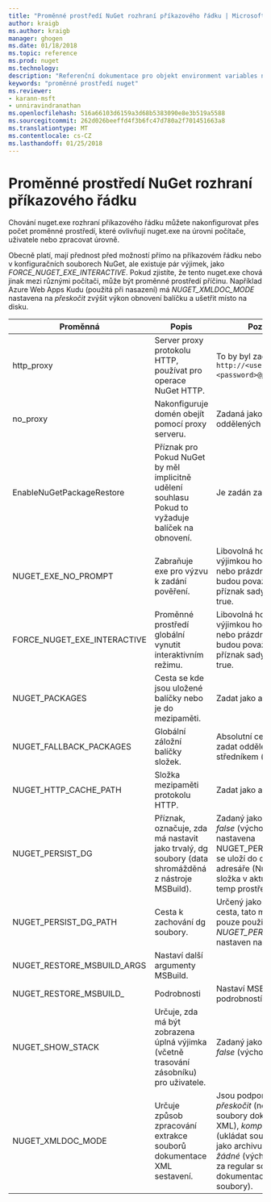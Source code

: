```yaml
---
title: "Proměnné prostředí NuGet rozhraní příkazového řádku | Microsoft Docs"
author: kraigb
ms.author: kraigb
manager: ghogen
ms.date: 01/18/2018
ms.topic: reference
ms.prod: nuget
ms.technology: 
description: "Referenční dokumentace pro objekt environment variables nuget.exe"
keywords: "proměnné prostředí nuget"
ms.reviewer:
- karann-msft
- unniravindranathan
ms.openlocfilehash: 516a66103d6159a3d68b5383090e8e3b519a5588
ms.sourcegitcommit: 262d026beeffd4f3b6fc47d780a2f701451663a8
ms.translationtype: MT
ms.contentlocale: cs-CZ
ms.lasthandoff: 01/25/2018
---
```

# <a name="nuget-cli-environment-variables"></a>Proměnné prostředí NuGet rozhraní příkazového řádku

Chování nuget.exe rozhraní příkazového řádku můžete nakonfigurovat přes počet proměnné prostředí, které ovlivňují nuget.exe na úrovni počítače, uživatele nebo zpracovat úrovně.

Obecně platí, mají přednost před možností přímo na příkazovém řádku nebo v konfiguračních souborech NuGet, ale existuje pár výjimek, jako *FORCE_NUGET_EXE_INTERACTIVE*. Pokud zjistíte, že tento nuget.exe chová jinak mezi různými počítači, může být proměnné prostředí příčinu. Například Azure Web Apps Kudu (použitá při nasazení) má *NUGET_XMLDOC_MODE* nastavena na *přeskočit* zvýšit výkon obnovení balíčku a ušetřit místo na disku.

| Proměnná | Popis | Poznámky |
| --- | --- | --- |
| http_proxy | Server proxy protokolu HTTP, používat pro operace NuGet HTTP. | To by byl zadán jako `http://<username>:<password>@proxy.com`. |
| no_proxy | Nakonfiguruje domén obejít pomocí proxy serveru. | Zadaná jako domény oddělených čárkou (,). |
| EnableNuGetPackageRestore | Příznak pro Pokud NuGet by měl implicitně udělení souhlasu Pokud to vyžaduje balíček na obnovení. | Je zadán zadaný příznak | jako *true* nebo *1*, žádné jiné hodnoty, které jsou považovány za příznak není nastavena. |
| NUGET_EXE_NO_PROMPT | Zabraňuje exe pro výzvu k zadání pověření.| Libovolná hodnota s výjimkou hodnotu null nebo prázdný řetězec, budou považovány za příznak sady nebo hodnotu true. |
FORCE_NUGET_EXE_INTERACTIVE | Proměnné prostředí globální vynutit interaktivním režimu. | Libovolná hodnota s výjimkou hodnotu null nebo prázdný řetězec, budou považovány za příznak sady nebo hodnotu true. |
| NUGET_PACKAGES | Cesta se kde jsou uložené balíčky nebo je do mezipaměti. | Zadat jako absolutní cestu. |
| NUGET_FALLBACK_PACKAGES | Globální záložní balíčky složek. | Absolutní cesty ke složce zadat oddělených středníkem (;). |
| NUGET_HTTP_CACHE_PATH | Složka mezipaměti protokolu HTTP. | Zadat jako absolutní cestu. |
| NUGET_PERSIST_DG | Příznak, označuje, zda má nastavit jako trvalý, dg soubory (data shromážděná z nástroje MSBuild). | Zadaný jako *true* nebo *false* (výchozí), pokud není nastavena NUGET_PERSIST_DG_PATH se uloží do dočasného adresáře (NuGetScratch složka v aktuálním adresáři temp prostředí). |
| NUGET_PERSIST_DG_PATH | Cesta k zachování dg soubory. | Určený jako absolutní cesta, tato možnost je pouze použité případě *NUGET_PERSIST_DG* je nastaven na hodnotu true. |
| NUGET_RESTORE_MSBUILD_ARGS | Nastaví další argumenty MSBuild. |
| NUGET_RESTORE_MSBUILD_| Podrobnosti |Nastaví MSBuild podrobností protokolu. | Výchozí hodnota je *quiet* ("nebo v: q"). Možné hodnoty *q [uiet]*, *m [den]*, *n [ormální]*, *d [podrobné]*, a *diag [nostic]*. |
| NUGET_SHOW_STACK | Určuje, zda má být zobrazena úplná výjimka (včetně trasování zásobníku) pro uživatele. | Zadaný jako *true* nebo *false* (výchozí). |
| NUGET_XMLDOC_MODE | Určuje způsob zpracování extrakce souborů dokumentace XML sestavení. | Jsou podporované režimy *přeskočit* (není extrahovat soubory dokumentace XML), *komprimovat* (ukládat soubory doc XML jako archivu zip) nebo *žádné* (výchozí, považovat za regular souborů dokumentace XML soubory). |

